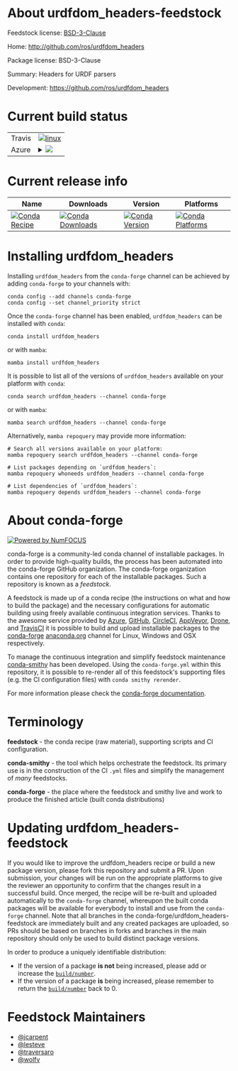 About urdfdom_headers-feedstock
===============================

Feedstock license: [BSD-3-Clause](https://github.com/conda-forge/urdfdom_headers-feedstock/blob/main/LICENSE.txt)

Home: http://github.com/ros/urdfdom_headers

Package license: BSD-3-Clause

Summary: Headers for URDF parsers

Development: https://github.com/ros/urdfdom_headers

Current build status
====================


<table><tr>
    <td>Travis</td>
    <td>
      <a href="https://app.travis-ci.com/conda-forge/urdfdom_headers-feedstock">
        <img alt="linux" src="https://img.shields.io/travis/com/conda-forge/urdfdom_headers-feedstock/main.svg?label=Linux">
      </a>
    </td>
  </tr>
    
  <tr>
    <td>Azure</td>
    <td>
      <details>
        <summary>
          <a href="https://dev.azure.com/conda-forge/feedstock-builds/_build/latest?definitionId=7250&branchName=main">
            <img src="https://dev.azure.com/conda-forge/feedstock-builds/_apis/build/status/urdfdom_headers-feedstock?branchName=main">
          </a>
        </summary>
        <table>
          <thead><tr><th>Variant</th><th>Status</th></tr></thead>
          <tbody><tr>
              <td>linux_64</td>
              <td>
                <a href="https://dev.azure.com/conda-forge/feedstock-builds/_build/latest?definitionId=7250&branchName=main">
                  <img src="https://dev.azure.com/conda-forge/feedstock-builds/_apis/build/status/urdfdom_headers-feedstock?branchName=main&jobName=linux&configuration=linux%20linux_64_" alt="variant">
                </a>
              </td>
            </tr><tr>
              <td>linux_aarch64</td>
              <td>
                <a href="https://dev.azure.com/conda-forge/feedstock-builds/_build/latest?definitionId=7250&branchName=main">
                  <img src="https://dev.azure.com/conda-forge/feedstock-builds/_apis/build/status/urdfdom_headers-feedstock?branchName=main&jobName=linux&configuration=linux%20linux_aarch64_" alt="variant">
                </a>
              </td>
            </tr><tr>
              <td>linux_ppc64le</td>
              <td>
                <a href="https://dev.azure.com/conda-forge/feedstock-builds/_build/latest?definitionId=7250&branchName=main">
                  <img src="https://dev.azure.com/conda-forge/feedstock-builds/_apis/build/status/urdfdom_headers-feedstock?branchName=main&jobName=linux&configuration=linux%20linux_ppc64le_" alt="variant">
                </a>
              </td>
            </tr><tr>
              <td>osx_64</td>
              <td>
                <a href="https://dev.azure.com/conda-forge/feedstock-builds/_build/latest?definitionId=7250&branchName=main">
                  <img src="https://dev.azure.com/conda-forge/feedstock-builds/_apis/build/status/urdfdom_headers-feedstock?branchName=main&jobName=osx&configuration=osx%20osx_64_" alt="variant">
                </a>
              </td>
            </tr><tr>
              <td>osx_arm64</td>
              <td>
                <a href="https://dev.azure.com/conda-forge/feedstock-builds/_build/latest?definitionId=7250&branchName=main">
                  <img src="https://dev.azure.com/conda-forge/feedstock-builds/_apis/build/status/urdfdom_headers-feedstock?branchName=main&jobName=osx&configuration=osx%20osx_arm64_" alt="variant">
                </a>
              </td>
            </tr><tr>
              <td>win_64</td>
              <td>
                <a href="https://dev.azure.com/conda-forge/feedstock-builds/_build/latest?definitionId=7250&branchName=main">
                  <img src="https://dev.azure.com/conda-forge/feedstock-builds/_apis/build/status/urdfdom_headers-feedstock?branchName=main&jobName=win&configuration=win%20win_64_" alt="variant">
                </a>
              </td>
            </tr>
          </tbody>
        </table>
      </details>
    </td>
  </tr>
</table>

Current release info
====================

| Name | Downloads | Version | Platforms |
| --- | --- | --- | --- |
| [![Conda Recipe](https://img.shields.io/badge/recipe-urdfdom_headers-green.svg)](https://anaconda.org/conda-forge/urdfdom_headers) | [![Conda Downloads](https://img.shields.io/conda/dn/conda-forge/urdfdom_headers.svg)](https://anaconda.org/conda-forge/urdfdom_headers) | [![Conda Version](https://img.shields.io/conda/vn/conda-forge/urdfdom_headers.svg)](https://anaconda.org/conda-forge/urdfdom_headers) | [![Conda Platforms](https://img.shields.io/conda/pn/conda-forge/urdfdom_headers.svg)](https://anaconda.org/conda-forge/urdfdom_headers) |

Installing urdfdom_headers
==========================

Installing `urdfdom_headers` from the `conda-forge` channel can be achieved by adding `conda-forge` to your channels with:

```
conda config --add channels conda-forge
conda config --set channel_priority strict
```

Once the `conda-forge` channel has been enabled, `urdfdom_headers` can be installed with `conda`:

```
conda install urdfdom_headers
```

or with `mamba`:

```
mamba install urdfdom_headers
```

It is possible to list all of the versions of `urdfdom_headers` available on your platform with `conda`:

```
conda search urdfdom_headers --channel conda-forge
```

or with `mamba`:

```
mamba search urdfdom_headers --channel conda-forge
```

Alternatively, `mamba repoquery` may provide more information:

```
# Search all versions available on your platform:
mamba repoquery search urdfdom_headers --channel conda-forge

# List packages depending on `urdfdom_headers`:
mamba repoquery whoneeds urdfdom_headers --channel conda-forge

# List dependencies of `urdfdom_headers`:
mamba repoquery depends urdfdom_headers --channel conda-forge
```


About conda-forge
=================

[![Powered by
NumFOCUS](https://img.shields.io/badge/powered%20by-NumFOCUS-orange.svg?style=flat&colorA=E1523D&colorB=007D8A)](https://numfocus.org)

conda-forge is a community-led conda channel of installable packages.
In order to provide high-quality builds, the process has been automated into the
conda-forge GitHub organization. The conda-forge organization contains one repository
for each of the installable packages. Such a repository is known as a *feedstock*.

A feedstock is made up of a conda recipe (the instructions on what and how to build
the package) and the necessary configurations for automatic building using freely
available continuous integration services. Thanks to the awesome service provided by
[Azure](https://azure.microsoft.com/en-us/services/devops/), [GitHub](https://github.com/),
[CircleCI](https://circleci.com/), [AppVeyor](https://www.appveyor.com/),
[Drone](https://cloud.drone.io/welcome), and [TravisCI](https://travis-ci.com/)
it is possible to build and upload installable packages to the
[conda-forge](https://anaconda.org/conda-forge) [anaconda.org](https://anaconda.org/)
channel for Linux, Windows and OSX respectively.

To manage the continuous integration and simplify feedstock maintenance
[conda-smithy](https://github.com/conda-forge/conda-smithy) has been developed.
Using the ``conda-forge.yml`` within this repository, it is possible to re-render all of
this feedstock's supporting files (e.g. the CI configuration files) with ``conda smithy rerender``.

For more information please check the [conda-forge documentation](https://conda-forge.org/docs/).

Terminology
===========

**feedstock** - the conda recipe (raw material), supporting scripts and CI configuration.

**conda-smithy** - the tool which helps orchestrate the feedstock.
                   Its primary use is in the construction of the CI ``.yml`` files
                   and simplify the management of *many* feedstocks.

**conda-forge** - the place where the feedstock and smithy live and work to
                  produce the finished article (built conda distributions)


Updating urdfdom_headers-feedstock
==================================

If you would like to improve the urdfdom_headers recipe or build a new
package version, please fork this repository and submit a PR. Upon submission,
your changes will be run on the appropriate platforms to give the reviewer an
opportunity to confirm that the changes result in a successful build. Once
merged, the recipe will be re-built and uploaded automatically to the
`conda-forge` channel, whereupon the built conda packages will be available for
everybody to install and use from the `conda-forge` channel.
Note that all branches in the conda-forge/urdfdom_headers-feedstock are
immediately built and any created packages are uploaded, so PRs should be based
on branches in forks and branches in the main repository should only be used to
build distinct package versions.

In order to produce a uniquely identifiable distribution:
 * If the version of a package **is not** being increased, please add or increase
   the [``build/number``](https://docs.conda.io/projects/conda-build/en/latest/resources/define-metadata.html#build-number-and-string).
 * If the version of a package **is** being increased, please remember to return
   the [``build/number``](https://docs.conda.io/projects/conda-build/en/latest/resources/define-metadata.html#build-number-and-string)
   back to 0.

Feedstock Maintainers
=====================

* [@jcarpent](https://github.com/jcarpent/)
* [@lesteve](https://github.com/lesteve/)
* [@traversaro](https://github.com/traversaro/)
* [@wolfv](https://github.com/wolfv/)

